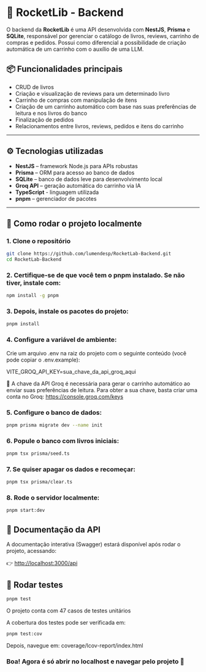 # 🚀 RocketLib - Backend

O backend da **RocketLib** é uma API desenvolvida com **NestJS**, **Prisma** e **SQLite**, responsável por gerenciar o catálogo de livros, reviews, carrinho de compras e pedidos. Possui como diferencial a possibilidade de criação automática de um carrinho com o auxílio de uma LLM.

## 📦 Funcionalidades principais

- CRUD de livros
- Criação e visualização de reviews para um determinado livro
- Carrinho de compras com manipulação de itens
- Criação de um carrinho automático com base nas suas preferências de leitura e nos livros do banco
- Finalização de pedidos
- Relacionamentos entre livros, reviews, pedidos e itens do carrinho

---

## ⚙️ Tecnologias utilizadas

- **NestJS** – framework Node.js para APIs robustas
- **Prisma** – ORM para acesso ao banco de dados
- **SQLite** – banco de dados leve para desenvolvimento local
- **Groq API** – geração automática do carrinho via IA
- **TypeScript** - linguagem utilizada
- **pnpm** – gerenciador de pacotes

---

## 🚀 Como rodar o projeto localmente

### 1. Clone o repositório

```bash
git clone https://github.com/lumendesp/RocketLab-Backend.git
cd RocketLab-Backend
```

### 2. Certifique-se de que você tem o pnpm instalado. Se não tiver, instale com:

```bash
npm install -g pnpm
```

### 3. Depois, instale os pacotes do projeto:

```bash
pnpm install
```

### 4. Configure a variável de ambiente:
Crie um arquivo .env na raiz do projeto com o seguinte conteúdo (você pode copiar o .env.example):

VITE_GROQ_API_KEY=sua_chave_da_api_groq_aqui

🔐 A chave da API Groq é necessária para gerar o carrinho automático ao enviar suas preferências de leitura. Para obter a sua chave, basta criar uma conta no Groq: https://console.groq.com/keys

### 5. Configure o banco de dados:

```bash
pnpm prisma migrate dev --name init
```

### 6. Popule o banco com livros iniciais:

```bash
pnpm tsx prisma/seed.ts
```

### 7. Se quiser apagar os dados e recomeçar:

```bash
pnpm tsx prisma/clear.ts
```

### 8. Rode o servidor localmente:

```bash
pnpm start:dev
```

## 📓 Documentação da API

A documentação interativa (Swagger) estará disponível após rodar o projeto, acessando:

👉 [http://localhost:3000/api](http://localhost:3000/api)

## 🧪 Rodar testes

```bash
pnpm test
```

O projeto conta com 47 casos de testes unitários

A cobertura dos testes pode ser verificada em:

```bash
pnpm test:cov
```

Depois, navegue em: coverage/lcov-report/index.html

### Boa! Agora é só abrir no localhost e navegar pelo projeto 🚀
